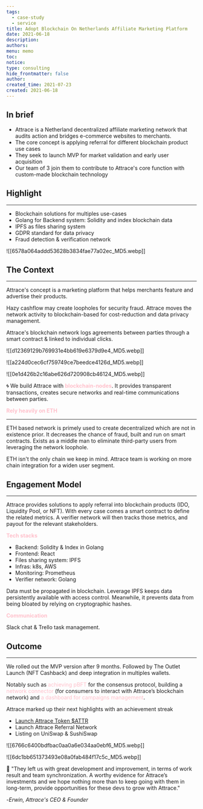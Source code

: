 ```yaml
---
tags:
  - case-study
  - service
title: Adopt Blockchain On Netherlands Affiliate Marketing Platform
date: 2021-06-18
description: 
authors: 
menu: memo
toc: 
notice: 
type: consulting
hide_frontmatter: false
author: 
created_time: 2021-07-23
created: 2021-06-18
---
```


## In brief

* Attrace is a Netherland decentralized affiliate marketing network that audits action and bridges e-commerce websites to merchants. 
* The core concept is applying referral for different blockchain product use cases
* They seek to launch MVP for market validation and early user acquisition
* Our team of 3 join them to contribute to Attrace's core function with custom-made blockchain technology

## Highlight

---

* Blockchain solutions for multiples use-cases
* Golang for Backend system: Solidity and index blockchain data
* IPFS as files sharing system 
* GDPR standard for data privacy
* Fraud detection & verification network

![[6578a064addd53628b3834fae77a02ec_MD5.webp]]


## The Context

---

<!-- column_list 09bc1d3c-ae48-4687-b48e-adcf51c8967c -->

<!-- column 1fc62d9f-614f-400c-b7b2-2c29f4afc124 -->

Attrace's concept is a marketing platform that helps merchants feature and advertise their products.

Hazy cashflow may create loopholes for security fraud. Attrace moves the network activity to blockchain-based for cost-reduction and data privacy management. 

Attrace's blockchain network logs agreements between parties through a smart contract & linked to individual clicks. 

<!-- column 7fd5c26f-b2ae-4003-a597-e7ab43f2ed3c -->

![[d12369129b769931e4bb619e6379d9e4_MD5.webp]]

<!-- column_list b9d5a518-87bc-4b05-acab-791cb9513044 -->

<!-- column af8f329c-d32c-438a-bd2f-7d033f9560bd -->

![[a224d0cec6cf759749ce7beedce4126d_MD5.webp]]

<!-- column 45fa0529-906b-4e24-a9ef-122e61be5212 -->

![[0e1d426b2c16abe626d720908cb46124_MD5.webp]]

🌀 We build Attrace with <span style='color:pink'>**blockchain-nodes**</span>. It provides transparent transactions, creates secure networks and real-time communications between parties.


<span style='color:pink'>**Rely heavily on ETH**</span>

---

ETH based network is primely used to create decentralized which are not in existence prior. It decreases the chance of fraud, built and run on smart contracts. Exists as a middle man to eliminate third-party users from leveraging the network loophole. 

ETH isn't the only chain we keep in mind. Attrace team is working on more chain integration for a widen user segment. 


## Engagement Model

---

Attrace provides solutions to apply referral into blockchain products (IDO, Liquidity Pool, or NFT). With every case comes a smart contract to define the related metrics. A verifier network will then tracks those metrics, and payout for the relevant stakeholders.

<!-- column_list 131408bd-4163-429f-90fb-4e5f69c8eba1 -->

<!-- column 51527a49-be38-4e75-998e-6f9e3945d542 -->

<span style='color:pink'>**Tech stacks**</span>

* Backend: Solidity & Index in Golang
* Frontend: React
* Files sharing system: IPFS
* Infras: k8s, AWS
* Monitoring: Prometheus
* Verifier network: Golang

<!-- column 32537c12-651d-4715-9637-8a5fb3cb5bdf -->

Data must be propagated in blockchain. Leverage IPFS keeps data persistently available with access control. Meanwhile, it prevents data from being bloated by relying on cryptographic hashes. 


<span style='color:pink'>**Communication**</span>

Slack chat & Trello task management.


## Outcome

---

<!-- column_list e99610bb-1d84-4d12-a21b-e71bd44b2cea -->

<!-- column 1e9102c8-0759-418e-b9d0-8ab8b5695714 -->

We rolled out the MVP version after 9 months. Followed by The Outlet Launch (NFT Cashback) and deep integration in multiples wallets.

Notably such as <span style='color:pink'>achieving pBFT</span> for the consensus protocol, building a <span style='color:pink'>network connector</span> (for consumers to interact with Attrace’s blockchain network) and <span style='color:pink'>a dashboard for campaigns management</span>.


Attrace marked up their next highlights with an achievement streak 

* [Launch Attrace Token $ATTR ](https://medium0.com/attrace/launch-of-attrace-token-attr-8af568436136?source=rss-43b67b0fd75b------2)
* Launch Attrace Referral Network
* Listing on UniSwap & SushiSwap

<!-- column 3e2bda47-f6b4-40b6-8057-bc3a69590170 -->

![[6766c6400bdfbac0aa0a6e034aa0ebf6_MD5.webp]]

<!-- column_list 0dce8056-1c92-4044-8335-8c5839b61233 -->

<!-- column 6e56ffaf-4073-498c-846e-e464dffd6fa0 -->

![[6dc1bb651373493e08a0fab484f17c5c_MD5.webp]]

<!-- column 0f44f1d7-649f-49af-ae1b-98b73b7273be -->

💬 "They left us with great development and improvement, in terms of work result and team synchronization. A worthy evidence for Attrace’s investments and we hope nothing more than to keep going with them in long-term, provide opportunities for these devs to grow with Attrace."

-*Erwin, Attrace's CEO & Founder*
